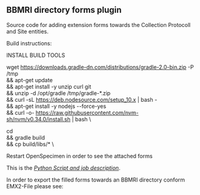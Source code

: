 ## BBMRI directory forms plugin

Source code for adding extension forms towards the Collection Protocoll and Site entities.

Build instructions:

INSTALL BUILD TOOLS

wget https://downloads.gradle-dn.com/distributions/gradle-2.0-bin.zip -P /tmp \
    && apt-get update \
    && apt-get install -y unzip curl git \
    && unzip -d /opt/gradle /tmp/gradle-*.zip \
    && curl -sL https://deb.nodesource.com/setup_10.x | bash - \
    && apt-get install -y nodejs --force-yes \
    && curl -o- https://raw.githubusercontent.com/nvm-sh/nvm/v0.34.0/install.sh | bash \

cd <cloned repo> \
    && gradle build \
    && cp build/libs/* <openSpecimenPluginDir> \
    
Restart OpenSpecimen in order to see the attached forms

This is the *[Python Script and job description](https://github.com/bibbox/app-openspecimen/master/data/os-plugins)*.

In order to export the filled forms towards an BBMRI directory conform EMX2-File please see:

